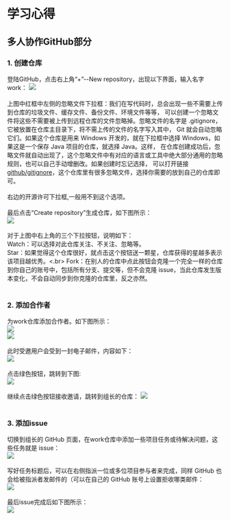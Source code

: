 # 学习心得
## 多人协作GitHub部分
### 1. 创建仓库
登陆GitHub，点击右上角“+”--New repository，出现以下界面，输入名字work：
![](https://github.com/Huber-ming/Hello-world/blob/master/image/a1.png)</br>
</br>
上图中红框中左侧的忽略文件下拉框：我们在写代码时，总会出现一些不需要上传到仓库的垃圾文件、缓存文件、备份文件、环境文件等等，
可以创建一个忽略文件将这些不需要被上传到远程仓库的文件忽略掉。忽略文件的名字是 .gitignore，它被放置在仓库主目录下，将不需上传的文件的名字写入其中，
Git 就会自动忽略它们。如果这个仓库是用来 Windows 开发的，就在下拉框中选择 Windows，如果这是一个保存 Java 项目的仓库，就选择 Java。这样，
在仓库创建成功后，忽略文件就自动出现了，这个忽略文件中有对应的语言或工具中绝大部分通用的忽略规则，也可以自己手动增删改。如果创建时忘记选择，
可以打开链接[github/gitignore](https://github.com/github/gitignore)，这个仓库里有很多忽略文件，选择你需要的放到自己的仓库即可。</br>
</br>
右边的开源许可下拉框,一般用不到这个选项。</br>
</br>
最后点击“Create repository”生成仓库，如下图所示：</br>
![](https://github.com/Huber-ming/Hello-world/blob/master/image/a2.png)</br>
</br>
对于上图中右上角的三个下拉按钮，说明如下：</br>
Watch：可以选择对此仓库关注、不关注、忽略等。</br>
Star：如果觉得这个仓库很好，就点击这个按钮送一颗星，仓库获得的星越多表示该项目越优秀。<.br>
Fork：在别人的仓库中点此按钮会克隆一个完全一样的仓库到你自己的账号中，包括所有分支、提交等，但不会克隆 issue，当此仓库发生版本变化，不会自动同步到你克隆的仓库里，反之亦然。</br>
</br>
### 2. 添加合作者
为work仓库添加合作者。如下图所示：</br>
![](https://github.com/Huber-ming/Hello-world/blob/master/image/a3.png)</br>
![](https://github.com/Huber-ming/Hello-world/blob/master/image/a4.png)</br>
</br>
此时受邀用户会受到一封电子邮件，内容如下：</br>
![](https://github.com/Huber-ming/Hello-world/blob/master/image/a5%20.png)</br>
</br>
点击绿色按钮，跳转到下图:</br>
![](https://github.com/Huber-ming/Hello-world/blob/master/image/a6.png)</br>
</br>
继续点击绿色按钮接收邀请，跳转到组长的仓库：
![](https://github.com/Huber-ming/Hello-world/blob/master/image/a7.png)</br>
</br>
### 3. 添加issue
切换到组长的 GitHub 页面，在work仓库中添加一些项目任务或待解决问题，这些任务就是 issue：</br>
![](https://github.com/Huber-ming/Hello-world/blob/master/image/a8.png)</br>
</br>
写好任务标题后，可以在右侧指派一位或多位项目参与者来完成，同样 GitHub 也会给被指派者发邮件的（可以在自己的 GitHub 账号上设置拒收哪类邮件：</br>
![](https://github.com/Huber-ming/Hello-world/blob/master/image/a9.png)</br>
</br>
最后issue完成后如下图所示：</br>
![](https://github.com/Huber-ming/Hello-world/blob/master/image/a10.png)</br>
